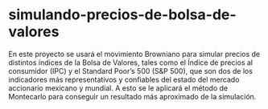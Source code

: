 # simulando-precios-de-bolsa-de-valores
En este proyecto se usará el movimiento Browniano para simular precios de distintos índices de la Bolsa de Valores, tales como el Índice de precios al consumidor (IPC) y el Standard Poor’s 500 (S&amp;P 500), que son dos de los indicadores más representativos y confiables del estado del mercado accionario mexicano y mundial. A esto se le aplicará el método de Montecarlo para conseguir un resultado más aproximado de la simulación.
